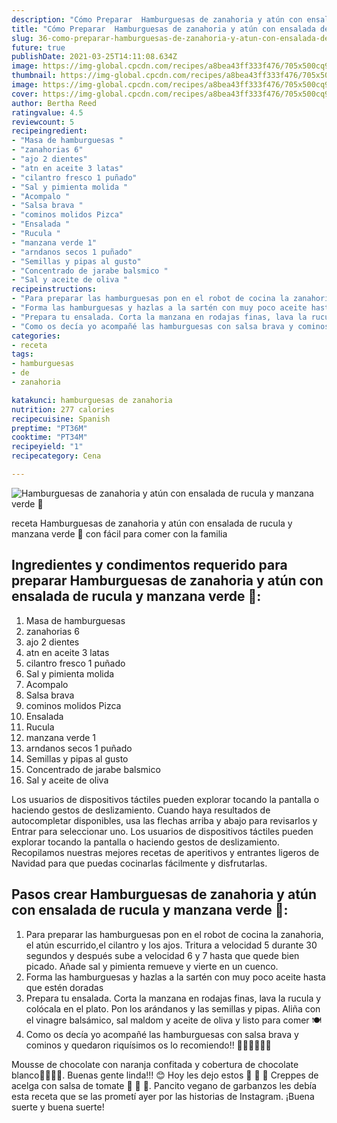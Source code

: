 ```yaml
---
description: "Cómo Preparar  Hamburguesas de zanahoria y atún con ensalada de rucula y manzana verde 🍏"
title: "Cómo Preparar  Hamburguesas de zanahoria y atún con ensalada de rucula y manzana verde 🍏"
slug: 36-como-preparar-hamburguesas-de-zanahoria-y-atun-con-ensalada-de-rucula-y-manzana-verde
future: true
publishDate: 2021-03-25T14:11:08.634Z
image: https://img-global.cpcdn.com/recipes/a8bea43ff333f476/705x500cq90/hamburguesas-de-zanahoria-y-atun-con-ensalada-de-rucula-y-manzana-verde-foto-principal.jpg
thumbnail: https://img-global.cpcdn.com/recipes/a8bea43ff333f476/705x500cq90/hamburguesas-de-zanahoria-y-atun-con-ensalada-de-rucula-y-manzana-verde-foto-principal.jpg
image: https://img-global.cpcdn.com/recipes/a8bea43ff333f476/705x500cq90/hamburguesas-de-zanahoria-y-atun-con-ensalada-de-rucula-y-manzana-verde-foto-principal.jpg
cover: https://img-global.cpcdn.com/recipes/a8bea43ff333f476/705x500cq90/hamburguesas-de-zanahoria-y-atun-con-ensalada-de-rucula-y-manzana-verde-foto-principal.jpg
author: Bertha Reed
ratingvalue: 4.5
reviewcount: 5
recipeingredient:
- "Masa de hamburguesas "
- "zanahorias 6"
- "ajo 2 dientes"
- "atn en aceite 3 latas"
- "cilantro fresco 1 puñado"
- "Sal y pimienta molida "
- "Acompalo "
- "Salsa brava "
- "cominos molidos Pizca"
- "Ensalada "
- "Rucula "
- "manzana verde 1"
- "arndanos secos 1 puñado"
- "Semillas y pipas al gusto"
- "Concentrado de jarabe balsmico "
- "Sal y aceite de oliva "
recipeinstructions:
- "Para preparar las hamburguesas pon en el robot de cocina la zanahoria, el atún escurrido,el cilantro y los ajos. Tritura a velocidad 5 durante 30 segundos y después sube a velocidad 6 y 7 hasta que quede bien picado. Añade sal y pimienta remueve y vierte en un cuenco."
- "Forma las hamburguesas y hazlas a la sartén con muy poco aceite hasta que estén doradas"
- "Prepara tu ensalada. Corta la manzana en rodajas finas, lava la rucula y colócala en el plato. Pon los arándanos y las semillas y pipas. Aliña con el vinagre balsámico, sal maldom y aceite de oliva y listo para comer 🍽"
- "Como os decía yo acompañé las hamburguesas con salsa brava y cominos y quedaron riquísimos os lo recomiendo!! 🤩🤩🤩💕💕💕"
categories:
- receta
tags:
- hamburguesas
- de
- zanahoria

katakunci: hamburguesas de zanahoria 
nutrition: 277 calories
recipecuisine: Spanish
preptime: "PT36M"
cooktime: "PT34M"
recipeyield: "1"
recipecategory: Cena

---
```



![Hamburguesas de zanahoria y atún con ensalada de rucula y manzana verde 🍏](https://img-global.cpcdn.com/recipes/a8bea43ff333f476/705x500cq90/hamburguesas-de-zanahoria-y-atun-con-ensalada-de-rucula-y-manzana-verde-foto-principal.jpg)

receta Hamburguesas de zanahoria y atún con ensalada de rucula y manzana verde 🍏 con fácil para comer con la familia

<!--inarticleads1-->

## Ingredientes y condimentos requerido para preparar Hamburguesas de zanahoria y atún con ensalada de rucula y manzana verde 🍏:

1. Masa de hamburguesas 
1. zanahorias 6
1. ajo 2 dientes
1. atn en aceite 3 latas
1. cilantro fresco 1 puñado
1. Sal y pimienta molida 
1. Acompalo 
1. Salsa brava 
1. cominos molidos Pizca
1. Ensalada 
1. Rucula 
1. manzana verde 1
1. arndanos secos 1 puñado
1. Semillas y pipas al gusto
1. Concentrado de jarabe balsmico 
1. Sal y aceite de oliva 

Los usuarios de dispositivos táctiles pueden explorar tocando la pantalla o haciendo gestos de deslizamiento. Cuando haya resultados de autocompletar disponibles, usa las flechas arriba y abajo para revisarlos y Entrar para seleccionar uno. Los usuarios de dispositivos táctiles pueden explorar tocando la pantalla o haciendo gestos de deslizamiento. Recopilamos nuestras mejores recetas de aperitivos y entrantes ligeros de Navidad para que puedas cocinarlas fácilmente y disfrutarlas. 

<!--inarticleads2-->

## Pasos crear Hamburguesas de zanahoria y atún con ensalada de rucula y manzana verde 🍏:

1. Para preparar las hamburguesas pon en el robot de cocina la zanahoria, el atún escurrido,el cilantro y los ajos. Tritura a velocidad 5 durante 30 segundos y después sube a velocidad 6 y 7 hasta que quede bien picado. Añade sal y pimienta remueve y vierte en un cuenco.
1. Forma las hamburguesas y hazlas a la sartén con muy poco aceite hasta que estén doradas
1. Prepara tu ensalada. Corta la manzana en rodajas finas, lava la rucula y colócala en el plato. Pon los arándanos y las semillas y pipas. Aliña con el vinagre balsámico, sal maldom y aceite de oliva y listo para comer 🍽
1. Como os decía yo acompañé las hamburguesas con salsa brava y cominos y quedaron riquísimos os lo recomiendo!! 🤩🤩🤩💕💕💕


Mousse de chocolate con naranja confitada y cobertura de chocolate blanco🍰🍰👨‍🍳. Buenas gente linda!!! 😊 Hoy les dejo estos 🌮 🍃 🍅 Creppes de acelga con salsa de tomate 🌮 🍃 🍅. Pancito vegano de garbanzos les debía esta receta que se las prometí ayer por las historias de Instagram. 
¡Buena suerte y buena suerte!


